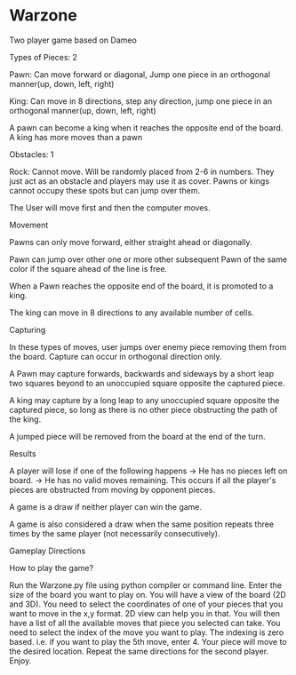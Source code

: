 # Warzone
Two player game based on Dameo

Types of Pieces: 2

Pawn: Can move forward or diagonal, Jump one piece in an orthogonal
manner(up, down, left, right)

King: Can move in 8 directions, step any direction, jump one piece in an
orthogonal manner(up, down, left, right)

A pawn can become a king when it reaches the opposite end of the board. A king has
more moves than a pawn

Obstacles: 1

Rock: Cannot move. Will be randomly placed from 2-6 in numbers. They just act as an obstacle and players may use it as cover.
Pawns or kings cannot occupy these spots but can jump over them.  


The User will move first and then the computer moves.

Movement

Pawns can only move forward, either straight ahead or diagonally.

Pawn can jump over other one or more other subsequent Pawn of the same
color if the square ahead of the line is free.

When a Pawn reaches the opposite end of the board, it is promoted to a king. 

The king can move in 8 directions to any available number
of cells.

Capturing 

In these types of moves, user jumps over enemy piece removing them from the board.
Capture can occur in orthogonal direction only. 

A Pawn may capture forwards, backwards and sideways by a short leap two squares beyond to an unoccupied square
opposite the captured piece. 

A king may capture by a long leap to any unoccupied square opposite the captured
piece, so long as there is no other piece obstructing the path of the king.

A jumped piece will be removed from the board at the end of the turn. 


Results

A player will lose if one of the following happens
-> He has no pieces left on board.
-> He has no valid moves remaining. This occurs if all the player's pieces are obstructed from moving by opponent pieces.

A game is a draw if neither player can win the game.

A game is also considered a draw when the same position repeats three times by the
same player (not necessarily consecutively).


Gameplay Directions

How to play the game?

Run the Warzone.py file using python compiler or command line.
Enter the size of the board you want to play on.
You will have a view of the board (2D and 3D).
You need to select the coordinates of one of your pieces that you want to move in the x,y format. 2D view can help you in that.
You will then have a list of all the available moves that piece you selected can take.
You need to select the index of the move you want to play. The indexing is zero based. i.e. 
if you want to play the 5th move, enter 4.
Your piece will move to the desired location.
Repeat the same directions for the second player.
Enjoy.
